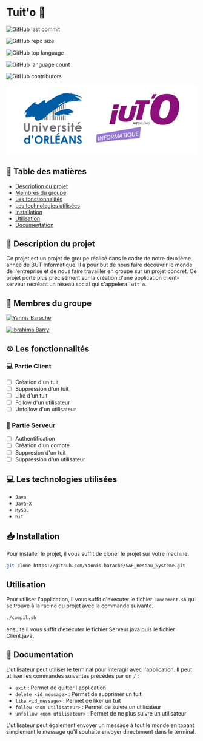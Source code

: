 # Tuit'o :incoming_envelope:

![GitHub last commit](https://img.shields.io/github/last-commit/Yannis-barache/SAE_Reseau_Systeme?style=for-the-badge)

![GitHub repo size](https://img.shields.io/github/repo-size/Yannis-barache/SAE_Reseau_Systeme?style=for-the-badge)

![GitHub top language](https://img.shields.io/github/languages/top/Yannis-barache/SAE_Reseau_Systeme?style=for-the-badge)

![GitHub language count](https://img.shields.io/github/languages/count/Yannis-barache/SAE_Reseau_Systeme?style=for-the-badge)


![GitHub contributors](https://img.shields.io/github/contributors/Yannis-barache/SAE_Reseau_Systeme?style=for-the-badge)



![Logo de l'université et logo de l'IUT'O informatique](./img/Logo.png)

## 📝 Table des matières



<nav>
    <ul>
        <li><a href="#description">Description du projet</a></li>
        <li><a href="#membres">Membres du groupe</a></li>
        <li><a href="#fonctionnalites">Les fonctionnalités</a></li>
        <li><a href="#technologies">Les technologies utilisées</a></li>
        <li><a href="#installation">Installation</a></li>
        <li><a href="#utilisation">Utilisation</a></li>
        <li><a href="#documentation">Documentation</a></li>
    </ul>
</nav>

## :page_facing_up: Description du projet <a name = "description"></a>

Ce projet est un projet de groupe réalisé dans le cadre de notre deuxième année de BUT Informatique. Il a pour but de nous faire découvrir le monde de l'entreprise et de nous faire travailler en groupe sur un projet concret. Ce projet porte plus précisément sur la création d'une application client-serveur recréant un réseau social qui s'appelera `Tuit'o`.

## :busts_in_silhouette: Membres du groupe <a name = "membres"></a>

[![Yannis Barache](https://img.shields.io/badge/Yannis%20Barache-000000?style=for-the-badge&logo=github&logoColor=white)](https://github.com/Yannis-barache)



[![Ibrahima Barry](https://img.shields.io/badge/Ibrahima%20Barry-000000?style=for-the-badge&logo=github&logoColor=white)](https://github.com/ibarry25)


## :gear: Les fonctionnalités <a name = "fonctionnalites"></a>

### :computer: Partie Client

- [ ] Création d'un tuit
- [ ] Suppression d'un tuit
- [ ] Like d'un tuit
- [ ] Follow d'un utilisateur
- [ ] Unfollow d'un utilisateur

### :floppy_disk: Partie Serveur

- [ ] Authentification
- [ ] Création d'un compte
- [ ] Suppresion d'un tuit
- [ ] Suppression d'un utilisateur

## :computer: Les technologies utilisées <a name = "technologies"></a>
- `Java`
- `JavaFX`
- `MySQL`
- `Git`

## :inbox_tray: Installation <a name = "installation"></a>

Pour installer le projet, il vous suffit de cloner le projet sur votre machine.

```bash
git clone https://github.com/Yannis-barache/SAE_Reseau_Systeme.git

```

##  Utilisation <a name = "utilisation"></a>

Pour utiliser l'application, il vous suffit d'executer le fichier `lancement.sh` qui se trouve à la racine du projet avec la commande suivante.

```bash
./compil.sh
```

ensuite il vous suffit d'exécuter le fichier Serveur.java puis le fichier Client.java.


## :page_with_curl: Documentation <a name = "documentation"></a>

L'utilisateur peut utiliser le terminal pour interagir avec l'application. Il peut utiliser les commandes suivantes précédés par un `/` :


- `exit` : Permet de quitter l'application
- `delete <id_message>` : Permet de supprimer un tuit
- `like <id_message>` : Permet de liker un tuit
- `follow <nom utilisateur>` : Permet de suivre un utilisateur
- `unfollow <nom utilisateur>` : Permet de ne plus suivre un utilisateur

L'utilisateur peut également envoyer un message à tout le monde en tapant simplement le message qu'il souhaite envoyer directement dans le terminal.



